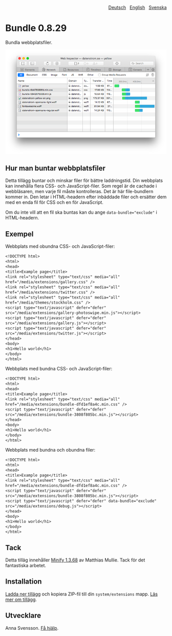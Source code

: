 <p align="right"><a href="README-de.md">Deutsch</a> &nbsp; <a href="README.md">English</a> &nbsp; <a href="README-sv.md">Svenska</a></p>

# Bundle 0.8.29

Bundla webbplatsfiler.

<p align="center"><img src="bundle-screenshot.png?raw=true" alt="Skärmdump"></p>

## Hur man buntar webbplatsfiler

Detta tillägg buntar och minskar filer för bättre laddningstid. Din webbplats kan innehålla flera CSS- och JavaScript-filer. Som regel är de cachade i webbläsaren, men varje fil måste kontrolleras. Det är här file-bundlern kommer in. Den letar i HTML-headern efter inbäddade filer och ersätter dem med en enda fil för CSS och en för JavaScript.

Om du inte vill att en fil ska buntas kan du ange `data-bundle="exclude"` i HTML-headern.

## Exempel

Webbplats med obundna CSS- och JavaScript-filer:

```
<!DOCTYPE html>
<html>
<head>
<title>Example page</title>
<link rel="stylesheet" type="text/css" media="all" href="/media/extensions/gallery.css" />
<link rel="stylesheet" type="text/css" media="all" href="/media/extensions/twitter.css" />
<link rel="stylesheet" type="text/css" media="all" href="/media/themes/stockholm.css" />
<script type="text/javascript" defer="defer" src="/media/extensions/gallery-photoswipe.min.js"></script>
<script type="text/javascript" defer="defer" src="/media/extensions/gallery.js"></script>
<script type="text/javascript" defer="defer" src="/media/extensions/twitter.js"></script>
</head>
<body>
<h1>Hello world</h1>
</body>
</html>
```

Webbplats med bundna CSS- och JavaScript-filer:

```
<!DOCTYPE html>
<html>
<head>
<title>Example page</title>
<link rel="stylesheet" type="text/css" media="all" href="/media/extensions/bundle-dfd1ef8a4c.min.css" />
<script type="text/javascript" defer="defer" src="/media/extensions/bundle-3808f805bc.min.js"></script>
</head>
<body>
<h1>Hello world</h1>
</body>
</html>
```

Webbplats med bundna och obundna filer:

```
<!DOCTYPE html>
<html>
<head>
<title>Example page</title>
<link rel="stylesheet" type="text/css" media="all" href="/media/extensions/bundle-dfd1ef8a4c.min.css" />
<script type="text/javascript" defer="defer" src="/media/extensions/bundle-3808f805bc.min.js"></script>
<script type="text/javascript" defer="defer" data-bundle="exclude" src="/media/extensions/debug.js"></script>
</head>
<body>
<h1>Hello world</h1>
</body>
</html>
```

## Tack

Detta tilläg innehåller [Minify 1.3.68](https://github.com/matthiasmullie/minify) av Matthias Mullie. Tack för det fantastiska arbetet.

## Installation

[Ladda ner tillägg](https://github.com/annaesvensson/yellow-bundle/archive/main.zip) och kopiera ZIP-fil till din `system/extensions` mapp. [Läs mer om tillägg](https://github.com/annaesvensson/yellow-update/tree/main/README-sv.md).

## Utvecklare

Anna Svensson. [Få hjälp](https://datenstrom.se/sv/yellow/help/).
